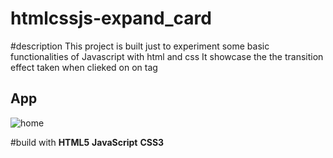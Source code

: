 # htmlcssjs-expand_card

#description
This project is built just to experiment some basic functionalities of Javascript with html and css
It showcase the the transition effect taken when clieked on on tag

## App 
![home](.)

#build with 
  **HTML5**
    **JavaScript**
      **CSS3**
  
